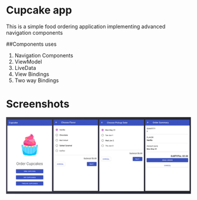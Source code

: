 # Cupcake app

This is a simple food ordering application implementing advanced navigation components

##Components uses

1. Navigation Components
2. ViewModel
3. LiveData
4. View Bindings
5. Two way Bindings

# Screenshots

![Screenshot](screens/screen1.jpg)
